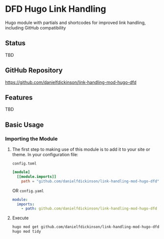 # DFD Hugo Link Handling

Hugo module with partials and shortcodes for improved link handling, including GitHub compatibility

## Status

TBD

## GitHub Repository

<https://github.com/danielfdickinson/link-handling-mod-hugo-dfd>

## Features

TBD

## Basic Usage

### Importing the Module

1. The first step to making use of this module is to add it to your site or theme.  In your configuration file:

   ``config.toml``
   ```toml
   [module]
     [[module.imports]]
       path = "github.com/danielfdickinson/link-handling-mod-hugo-dfd"
   ```
   OR
   ``config.yaml``
   ```yaml
   module:
     imports:
       - path: github.com/danielfdickinson/link-handling-mod-hugo-dfd
   ```
2. Execute
   ```bash
   hugo mod get github.com/danielfdickinson/link-handling-mod-hugo-dfd
   hugo mod tidy
   ```
